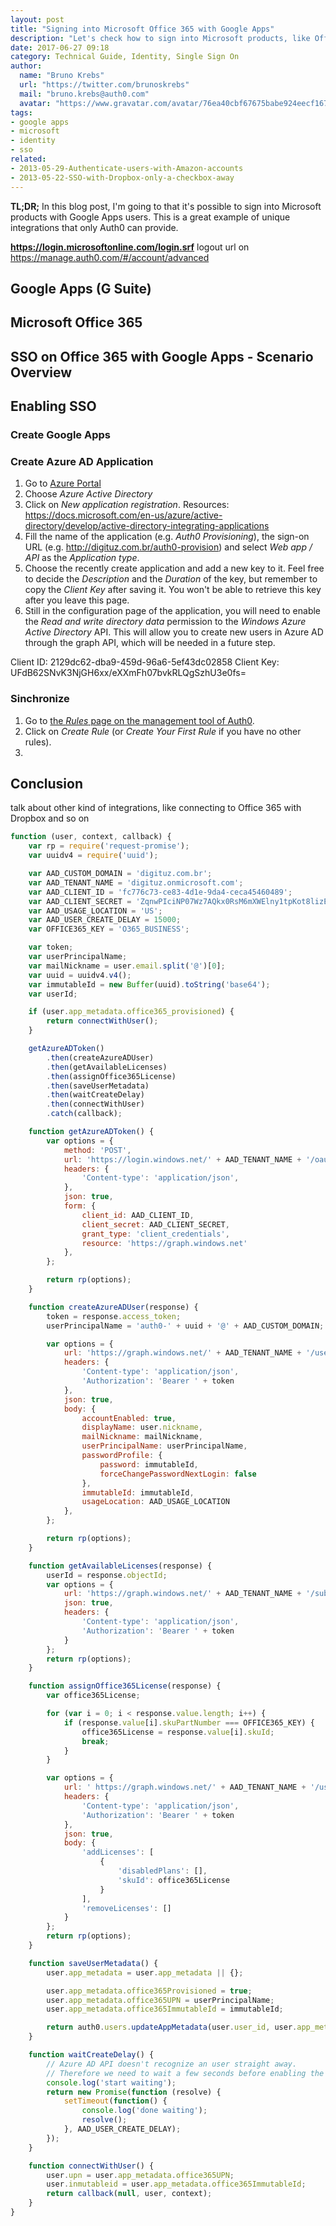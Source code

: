 ```yaml
---
layout: post
title: "Signing into Microsoft Office 365 with Google Apps"
description: "Let's check how to sign into Microsoft products, like Office 365, with Google Apps users."
date: 2017-06-27 09:18
category: Technical Guide, Identity, Single Sign On
author:
  name: "Bruno Krebs"
  url: "https://twitter.com/brunoskrebs"
  mail: "bruno.krebs@auth0.com"
  avatar: "https://www.gravatar.com/avatar/76ea40cbf67675babe924eecf167b9b8?s=60"
tags:
- google apps
- microsoft
- identity
- sso
related:
- 2013-05-29-Authenticate-users-with-Amazon-accounts
- 2013-05-22-SSO-with-Dropbox-only-a-checkbox-away
---
```


**TL;DR;** In this blog post, I'm going to that it's possible to sign into Microsoft products with Google Apps users. This is a great example of unique integrations that only Auth0 can provide.

**https://login.microsoftonline.com/login.srf** logout url on https://manage.auth0.com/#/account/advanced

## Google Apps (G Suite)

## Microsoft Office 365

## SSO on Office 365 with Google Apps - Scenario Overview

## Enabling SSO

### Create Google Apps

### Create Azure AD Application

1. Go to [Azure Portal](https://portal.azure.com)
2. Choose *Azure Active Directory*
3. Click on *New application registration*.
    Resources: https://docs.microsoft.com/en-us/azure/active-directory/develop/active-directory-integrating-applications
4. Fill the name of the application (e.g. *Auth0 Provisioning*), the sign-on URL (e.g. http://digituz.com.br/auth0-provision) and select *Web app / API* as the *Application type*.
5. Choose the recently create application and add a new key to it. Feel free to decide the *Description* and the *Duration* of the key, but remember to copy the *Client Key* after saving it. You won't be able to retrieve this key after you leave this page.
6. Still in the configuration page of the application, you will need to enable the *Read and write directory data* permission to the *Windows Azure Active Directory* API. This will allow you to create new users in Azure AD through the graph API, which will be needed in a future step.

Client ID: 2129dc62-dba9-459d-96a6-5ef43dc02858
Client Key: UFdB62SNvK3NjGH6xx/eXXmFh07bvkRLQgSzhU3e0fs=

### Sinchronize

1. Go to [the *Rules* page on the management tool of Auth0](https://manage.auth0.com/#/rules).
2. Click on *Create Rule* (or *Create Your First Rule* if you have no other rules).
3.

## Conclusion

talk about other kind of integrations, like connecting to Office 365 with Dropbox and so on


```js
function (user, context, callback) {
    var rp = require('request-promise');
    var uuidv4 = require('uuid');

    var AAD_CUSTOM_DOMAIN = 'digituz.com.br';
    var AAD_TENANT_NAME = 'digituz.onmicrosoft.com';
    var AAD_CLIENT_ID = 'fc776c73-ce83-4d1e-9da4-ceca45460489';
    var AAD_CLIENT_SECRET = 'ZqnwPIciNP07Wz7AQkx0RsM6mXWElny1tpKot8lizE0=';
    var AAD_USAGE_LOCATION = 'US';
    var AAD_USER_CREATE_DELAY = 15000;
    var OFFICE365_KEY = 'O365_BUSINESS';

    var token;
    var userPrincipalName;
    var mailNickname = user.email.split('@')[0];
    var uuid = uuidv4.v4();
    var immutableId = new Buffer(uuid).toString('base64');
    var userId;

    if (user.app_metadata.office365_provisioned) {
        return connectWithUser();
    }

    getAzureADToken()
        .then(createAzureADUser)
        .then(getAvailableLicenses)
        .then(assignOffice365License)
        .then(saveUserMetadata)
        .then(waitCreateDelay)
        .then(connectWithUser)
        .catch(callback);

    function getAzureADToken() {
        var options = {
            method: 'POST',
            url: 'https://login.windows.net/' + AAD_TENANT_NAME + '/oauth2/token?api-version=1.5',
            headers: {
                'Content-type': 'application/json',
            },
            json: true,
            form: {
                client_id: AAD_CLIENT_ID,
                client_secret: AAD_CLIENT_SECRET,
                grant_type: 'client_credentials',
                resource: 'https://graph.windows.net'
            },
        };

        return rp(options);
    }

    function createAzureADUser(response) {
        token = response.access_token;
        userPrincipalName = 'auth0-' + uuid + '@' + AAD_CUSTOM_DOMAIN;

        var options = {
            url: 'https://graph.windows.net/' + AAD_TENANT_NAME + '/users?api-version=1.6',
            headers: {
                'Content-type': 'application/json',
                'Authorization': 'Bearer ' + token
            },
            json: true,
            body: {
                accountEnabled: true,
                displayName: user.nickname,
                mailNickname: mailNickname,
                userPrincipalName: userPrincipalName,
                passwordProfile: {
                    password: immutableId,
                    forceChangePasswordNextLogin: false
                },
                immutableId: immutableId,
                usageLocation: AAD_USAGE_LOCATION
            },
        };

        return rp(options);
    }

    function getAvailableLicenses(response) {
        userId = response.objectId;
        var options = {
            url: 'https://graph.windows.net/' + AAD_TENANT_NAME + '/subscribedSkus?api-version=1.6',
            json: true,
            headers: {
                'Content-type': 'application/json',
                'Authorization': 'Bearer ' + token
            }
        };
        return rp(options);
    }

    function assignOffice365License(response) {
        var office365License;

        for (var i = 0; i < response.value.length; i++) {
            if (response.value[i].skuPartNumber === OFFICE365_KEY) {
                office365License = response.value[i].skuId;
                break;
            }
        }

        var options = {
            url: ' https://graph.windows.net/' + AAD_TENANT_NAME + '/users/' + userId + '/assignLicense?api-version=1.6',
            headers: {
                'Content-type': 'application/json',
                'Authorization': 'Bearer ' + token
            },
            json: true,
            body: {
                'addLicenses': [
                    {
                        'disabledPlans': [],
                        'skuId': office365License
                    }
                ],
                'removeLicenses': []
            }
        };
        return rp(options);
    }

    function saveUserMetadata() {
        user.app_metadata = user.app_metadata || {};

        user.app_metadata.office365Provisioned = true;
        user.app_metadata.office365UPN = userPrincipalName;
        user.app_metadata.office365ImmutableId = immutableId;

        return auth0.users.updateAppMetadata(user.user_id, user.app_metadata);
    }

    function waitCreateDelay() {
        // Azure AD API doesn't recognize an user straight away.
        // Therefore we need to wait a few seconds before enabling the user to move on
        console.log('start waiting');
        return new Promise(function (resolve) {
            setTimeout(function() {
                console.log('done waiting');
                resolve();
            }, AAD_USER_CREATE_DELAY);
        });
    }

    function connectWithUser() {
        user.upn = user.app_metadata.office365UPN;
        user.inmutableid = user.app_metadata.office365ImmutableId;
        return callback(null, user, context);
    }
}
```
